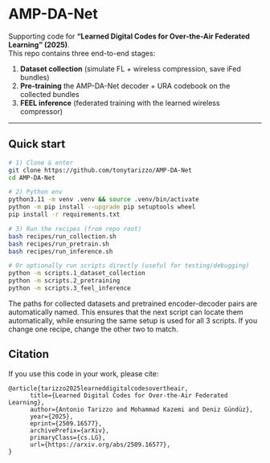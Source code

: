 # AMP-DA-Net

Supporting code for **“Learned Digital Codes for Over-the-Air Federated Learning” (2025)**.  
This repo contains three end-to-end stages:

1) **Dataset collection** (simulate FL + wireless compression, save iFed bundles)  
2) **Pre-training** the AMP-DA-Net decoder + URA codebook on the collected bundles  
3) **FEEL inference** (federated training with the learned wireless compressor)

---

## Quick start

```bash
# 1) Clone & enter
git clone https://github.com/tonytarizzo/AMP-DA-Net
cd AMP-DA-Net

# 2) Python env
python3.11 -m venv .venv && source .venv/bin/activate
python -m pip install --upgrade pip setuptools wheel
pip install -r requirements.txt

# 3) Run the recipes (from repo root)
bash recipes/run_collection.sh
bash recipes/run_pretrain.sh
bash recipes/run_inference.sh

# Or optionally run scripts directly (useful for testing/debugging)
python -m scripts.1_dataset_collection
python -m scripts.2_pretraining
python -m scripts.3_feel_inference
```

The paths for collected datasets and pretrained encoder-decoder pairs are automatically named. This ensures that the next script can locate them automatically, while ensuring the same setup is used for all 3 scripts. If you change one recipe, change the other two to match.

## Citation

If you use this code in your work, please cite:

```
@article{tarizzo2025learneddigitalcodesovertheair,
      title={Learned Digital Codes for Over-the-Air Federated Learning}, 
      author={Antonio Tarizzo and Mohammad Kazemi and Deniz Gündüz},
      year={2025},
      eprint={2509.16577},
      archivePrefix={arXiv},
      primaryClass={cs.LG},
      url={https://arxiv.org/abs/2509.16577}, 
}
```
